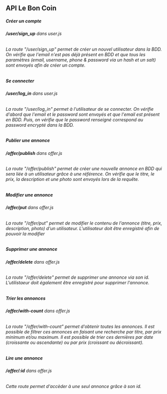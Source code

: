 ## API Le Bon Coin

##### Créer un compte

###### **/user/sign_up** dans user.js

###### La route "/user/sign_up" permet de créer un nouvel utilisateur dans la BDD. On vérifie que l'email n'est pas déjà présent en BDD et que tous les paramètres (email, username, phone & password via un hash et un salt) sont envoyés afin de créer un compte.

##### Se connecter

###### **/user/log_in** dans user.js

###### La route "/user/log_in" permet à l'utilisateur de se connecter. On vérifie d'abord que l'email et le password sont envoyés et que l'email est présent en BDD. Puis, on vérifie que le password renseigné correspond au password encrypté dans la BDD.

##### Publier une annonce

###### **/offer/publish** dans offer.js

###### La route "/offer/publish" permet de créer une nouvelle annonce en BDD qui sera liée à un utilisateur grâce à une référence. On vérifie que le titre, le prix, la description et une photo sont envoyés lors de la requête.

##### Modifier une annonce

###### **/offer/put** dans offer.js

###### La route "/offer/put" permet de modifier le contenu de l'annonce (titre, prix, description, photo) d'un utilisateur. L'utilisateur doit être enregistré afin de pouvoir la modifier

##### Supprimer une annonce

###### **/offer/delete** dans offer.js

###### La route "/offer/delete" permet de supprimer une annonce via son id. L'utilistaeur doit également être enregistré pour supprimer l'annonce.

##### Trier les annonces

###### **/offer/with-count** dans offer.js

###### La route "/offer/with-count" permet d'obtenir toutes les annonces. Il est possible de filtrer ces annonces en faisant une recherche par titre, par prix minimum et/ou maximum. Il est possible de trier ces dernières par date (croissante ou ascendante) ou par prix (croissant ou décroissant).

##### Lire une annonce

###### **/offer/:id** dans offer.js

###### Cette route permet d'accèder à une seul annonce grâce à son id.
